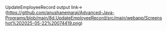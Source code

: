 UpdateEmployeeRecord output link->(https://github.com/anushanemaraj/Advanced-Java-Programs/blob/main/8d.UpdateEmployeeRecord/src/main/webapp/Screenshot%202025-05-22%20074419.png)
